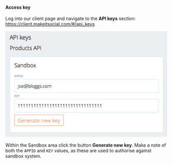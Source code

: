 #### Access key
Log into our client page and navigate to the **API keys**
section: <https://client.makeitsocial.com/#/api_keys>

![API key screenshot](api-key.png)

Within the Sandbox area click the button **Generate new key**. Make a note of both the `APPID` and
`KEY` values, as these are used to authorise against sandbox system.

